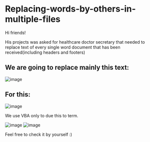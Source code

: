 # Replacing-words-by-others-in-multiple-files
Hi friends!

His projects was asked for healthcare doctor secretary that needed to replace text of every single word document that has been received(including headers and footers)

## We are going to replace mainly this text:

![image](https://github.com/user-attachments/assets/e43d4122-a9cd-4583-8664-80b252a66ef5)

## For this:

![image](https://github.com/user-attachments/assets/cc835aaa-f3b1-4a3d-a8fb-b47c2fedc11c)


We use VBA only to due this to term.

![image](https://github.com/user-attachments/assets/29deb3e5-e50f-4187-aaad-1560ca840409)
![image](https://github.com/user-attachments/assets/1f2cbcbb-47a5-4147-a850-a3017e3a57b8)



Feel free to check it by yourself :)
